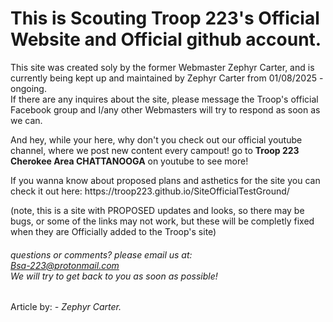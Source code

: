 # This is Scouting Troop 223's Official Website and Official github account.
This site was created soly by the former Webmaster Zephyr Carter, and is currently being kept up and maintained by Zephyr Carter from 01/08/2025 - ongoing. <br>
If there are any inquires about the site, please message the Troop's official Facebook group and I/any other Webmasters will try to respond as soon as we can. <br>

And hey, while your here, why don't you check out our official youtube channel, where we post new content every campout! go to <strong>Troop 223 Cherokee Area CHATTANOOGA</strong> on youtube to see more!
<p>
If you wanna know about proposed plans and asthetics for the site you can check it out here: https://troop223.github.io/SiteOfficialTestGround/  
</p>

(note, this is a site with PROPOSED updates and looks, so there may be bugs, or some of the links may not work, but these will be completly fixed when they are Officially added to the Troop's site)
<br>
  <h6>
 questions or comments? please email us at:  <br>
<a href="mailto:Bsa-223@protonmail.com">Bsa-223@protonmail.com </a> 
 <br>
  We will try to get back to you as soon as possible!
  </h6>
  Article by: <em> - Zephyr Carter.</em>
